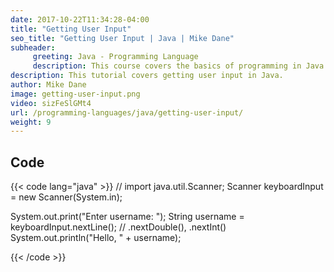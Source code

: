 ```yaml
---
date: 2017-10-22T11:34:28-04:00
title: "Getting User Input"
seo_title: "Getting User Input | Java | Mike Dane"
subheader:
     greeting: Java - Programming Language
     description: This course covers the basics of programming in Java. Work your way through the videos and we'll teach you everything you need to know to start your programming journey!
description: This tutorial covers getting user input in Java.
author: Mike Dane
image: getting-user-input.png
video: sizFeSlGMt4
url: /programming-languages/java/getting-user-input/
weight: 9
---
```


## Code

{{< code lang="java" >}}
// import java.util.Scanner;
Scanner keyboardInput = new Scanner(System.in);

System.out.print("Enter username: ");
String username = keyboardInput.nextLine(); // .nextDouble(), .nextInt()
System.out.println("Hello, " + username);

{{< /code >}}